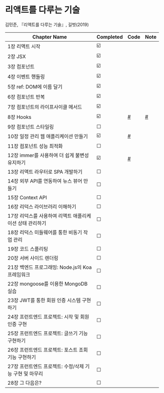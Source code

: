 # 리액트를 다루는 기술

김민준, 『리액트를 다루는 기술』, 길벗(2019)

| Chapter Name                                             | Completed | Code                                                                     | Note                                                                            |
| -------------------------------------------------------- | --------- | ------------------------------------------------------------------------ | ------------------------------------------------------------------------------- |
| 1장 리액트 시작                                          | ☑️        |                                                                          |                                                                                 |
| 2장 JSX                                                  | ☑️        |                                                                          |                                                                                 |
| 3장 컴포넌트                                             | ☑️        |                                                                          |                                                                                 |
| 4장 이벤트 핸들링                                        | ☑️        |                                                                          |                                                                                 |
| 5장 ref: DOM에 이름 달기                                 | ☑️        |                                                                          |                                                                                 |
| 6장 컴포넌트 반복                                        | ☑️        |                                                                          |                                                                                 |
| 7장 컴포넌트의 라이프사이클 메서드                       | ☑️        |                                                                          |                                                                                 |
| 8장 Hooks                                                | ☑️        | [#](https://github.com/Dogdriip/learning-react/tree/main/hooks-tutorial) | [#](https://github.com/Dogdriip/learning-react/issues/1#issuecomment-798569574) |
| 9장 컴포넌트 스타일링                                    | ☐         |
| 10장 일정 관리 웹 애플리케이션 만들기                    | ☑️        | [#](https://github.com/Dogdriip/learning-react/tree/main/todo-app)       |                                                                                 |
| 11장 컴포넌트 성능 최적화                                | ☐         |
| 12장 immer를 사용하여 더 쉽게 불변성 유지하기            | ☑️        | [#](https://github.com/Dogdriip/learning-react/tree/main/immer-tutorial) |
| 13장 리액트 라우터로 SPA 개발하기                        | ☐         |
| 14장 외부 API를 연동하여 뉴스 뷰어 만들기                | ☐         |
| 15장 Context API                                         | ☐         |
| 16장 리덕스 라이브러리 이해하기                          | ☐         |
| 17장 리덕스를 사용하여 리액트 애플리케이션 상태 관리하기 | ☐         |
| 18장 리덕스 미들웨어를 통한 비동기 작업 관리             | ☐         |
| 19장 코드 스플리팅                                       | ☐         |
| 20장 서버 사이드 렌더링                                  | ☐         |
| 21장 백엔드 프로그래밍: Node.js의 Koa 프레임워크         | ☐         |
| 22장 mongoose를 이용한 MongoDB 실습                      | ☐         |
| 23장 JWT를 통한 회원 인증 시스템 구현하기                | ☐         |
| 24장 프런트엔드 프로젝트: 시작 및 회원 인증 구현         | ☐         |
| 25장 프런트엔드 프로젝트: 글쓰기 기능 구현하기           | ☐         |
| 26장 프런트엔드 프로젝트: 포스트 조회 기능 구현하기      | ☐         |
| 27장 프런트엔드 프로젝트: 수정/삭제 기능 구현 및 마무리  | ☐         |
| 28장 그 다음은?                                          | ☐         |
